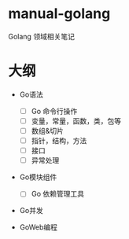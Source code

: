 # manual-golang
Golang 领域相关笔记

# 大纲
- Go语法
  - [ ] Go 命令行操作
  - [ ] 变量，常量，函数，类，包等
  - [ ] 数组&切片
  - [ ] 指针，结构，方法  
  - [ ] 接口
  - [ ] 异常处理
- Go模块组件
  - [ ] Go 依赖管理工具
- Go并发

- GoWeb编程
